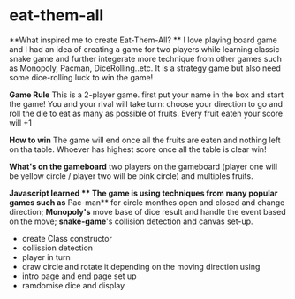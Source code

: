 # eat-them-all


**What inspired me to create Eat-Them-All? **
I love playing board game and I had an idea of creating a game for two players while learning classic snake game and further integerate more technique from other games such as Monopoly, Pacman, DiceRolling..etc. It is a strategy game but also need some dice-rolling luck to win the game!



**Game Rule**
This is a 2-player game. first put your name in the box and start the game! You and your rival will take turn: choose your direction to go and roll the die to eat as many as possible of fruits.  Every fruit eaten your score will +1


**How to win**
The game will end once all the fruits are eaten and nothing left on tha table.  Whoever has highest score once all the table is clear win!

**What's on the gameboard**
two players on the gameboard (player one will be yellow circle / player two will be pink circle) and multiples fruits.  




**Javascript learned **
The game is using techniques from many popular games such as** Pac-man** for circle monthes open and closed and change direction;  **Monopoly's** move base of dice result and handle the event based on the move; **snake-game**'s collision detection and canvas set-up.   

- create Class constructor 
- collission detection
- player in turn
- draw circle and rotate it depending on the moving direction using
- intro page and end page set up
- ramdomise dice and display

